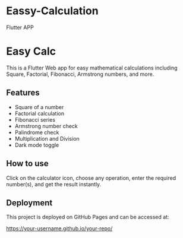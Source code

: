 # Eassy-Calculation
Flutter APP

# Easy Calc

This is a Flutter Web app for easy mathematical calculations including Square, Factorial, Fibonacci, Armstrong numbers, and more.

## Features

- Square of a number
- Factorial calculation
- Fibonacci series
- Armstrong number check
- Palindrome check
- Multiplication and Division
- Dark mode toggle

## How to use

Click on the calculator icon, choose any operation, enter the required number(s), and get the result instantly.

## Deployment

This project is deployed on GitHub Pages and can be accessed at:

https://your-username.github.io/your-repo/
